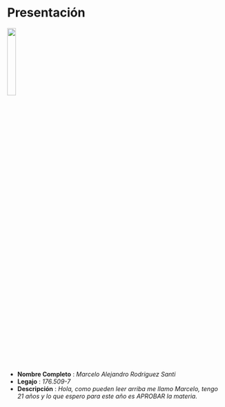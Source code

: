 # Presentación 
<img src= "https://user-images.githubusercontent.com/83610104/229314283-f48d3ea2-3147-4069-941d-81ece77d66dd.jpg" width=20%>

- **Nombre Completo** : *Marcelo Alejandro Rodriguez Santi*
- **Legajo** : *176.509-7*
- **Descripción** : *Hola, como pueden leer arriba me llamo Marcelo, tengo 21 años y lo que espero para este año es APROBAR la materia.*
